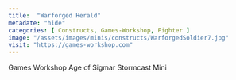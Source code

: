 ```yaml
---
title:  "Warforged Herald"
metadate: "hide"
categories: [ Constructs, Games-Workshop, Fighter ]
image: "/assets/images/minis/constructs/WarforgedSoldier7.jpg"
visit: "https://games-workshop.com"
---
```

Games Workshop Age of Sigmar Stormcast Mini